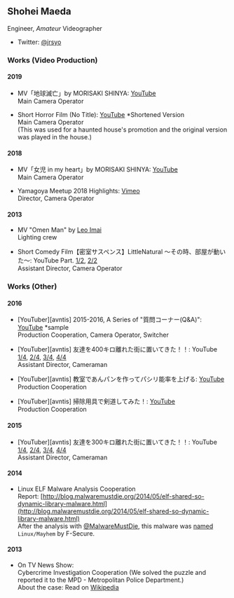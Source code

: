 ## Shohei Maeda

Engineer, _Amateur_ Videographer

- Twitter: [@jrsyo](https://twitter.com/jrsyo)

### Works (Video Production)

#### 2019
- MV「地球滅亡」by MORISAKI SHINYA: [YouTube](https://youtu.be/kZzqYwn1y-k)  
Main Camera Operator

- Short Horror Film (No Title): [YouTube](https://youtu.be/BuM4SNVS_u8) *Shortened Version  
Main Camera Operator  
(This was used for a haunted house's promotion and the original version was played in the house.)

#### 2018
- MV「女児 in my heart」by MORISAKI SHINYA: [YouTube](https://youtu.be/F2G44eS6aco)  
Main Camera Operator

- Yamagoya Meetup 2018 Highlights: [Vimeo](https://vimeo.com/299163951)  
Director, Camera Operator

#### 2013
- MV "Omen Man" by [Leo Imai](http://www.leoimai.com/)  
Lighting crew

- Short Comedy Film【密室サスペンス】LittleNatural ～その時、部屋が動いた～: YouTube Part. [1/2](https://youtu.be/xVToGNMoih8), [2/2](https://youtu.be/86HVft4g4SY)  
Assistant Director, Camera Operator

### Works (Other)

#### 2016
- [YouTuber][avntis] 2015-2016, A Series of "質問コーナー(Q&A)": [YouTube](https://youtu.be/VZtLgfr3piY) *sample  
Production Cooperation, Camera Operator, Switcher

- [YouTuber][avntis] 友達を400キロ離れた街に置いてきた！！: YouTube [1/4](https://youtu.be/66gBGskxy6M), [2/4](https://youtu.be/x4LjkH3iNSE), [3/4](https://youtu.be/1lfUWTcAbO4), [4/4](https://youtu.be/PXLSG0hDlIs)  
Assistant Director, Cameraman

- [YouTuber][avntis] 教室であんパンを作ってパシリ能率を上げる: [YouTube](https://youtu.be/Ev7xwbg3XX0)  
Production Cooperation

- [YouTuber][avntis] 掃除用具で剣道してみた！: [YouTube](https://youtu.be/5OgPBKNdcc8)  
Production Cooperation

#### 2015
- [YouTuber][avntis] 友達を300キロ離れた街に置いてきた！！: YouTube [1/4](https://youtu.be/REaoJaSCQqs), [2/4](https://youtu.be/plv4C1L5DQQ), [3/4](https://youtu.be/fO79-BAbX3s), [4/4](https://youtu.be/RGIbWTh-4mE)  
Assistant Director, Cameraman

#### 2014
- Linux ELF Malware Analysis Cooperation  
Report: [http://blog.malwaremustdie.org/2014/05/elf-shared-so-dynamic-library-malware.html](http://blog.malwaremustdie.org/2014/05/elf-shared-so-dynamic-library-malware.html)  
After the analysis with [@MalwareMustDie](http://www.malwaremustdie.org/), this malware was [named](https://www.f-secure.com/weblog/archives/00002727.html) `Linux/Mayhem` by F-Secure.

#### 2013
- On TV News Show:   
Cybercrime Investigation Cooperation (We solved the puzzle and reported it to the MPD - Metropolitan Police Department.)  
About the case: Read on [Wikipedia](https://ja.wikipedia.org/wiki/%E3%83%91%E3%82%BD%E3%82%B3%E3%83%B3%E9%81%A0%E9%9A%94%E6%93%8D%E4%BD%9C%E4%BA%8B%E4%BB%B6)
